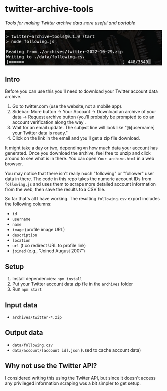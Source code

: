 # twitter-archive-tools

*Tools for making Twitter archive data more useful and portable*

![Example of the script running](example.png)

## Intro

Before you can use this you'll need to download your Twitter account data archive.

1. Go to twitter.com (use the website, not a mobile app).
2. Sidebar: More button → Your Account → Download an archive of your data → Request archive button (you'll probably be prompted to do an account verification along the way).
3. Wait for an email update. The subject line will look like "@[username] your Twitter data is ready."
4. Click on the link in the email and you'll get a zip file download.

It might take a day or two, depending on how much data your account has generated. Once you download the archive, feel free to unzip and click around to see what is in there. You can open `Your archive.html` in a web browser.

You may notice that there isn't really much "following" or "follower" user data in there. The code in this repo takes the numeric account IDs from `following.js` and uses them to scrape more detailed account information from the web, then save the results to a CSV file.

So far that's all I have working. The resulting `following.csv` export includes the following columns:

* `id`
* `username`
* `name`
* `image` (profile image URL)
* `description`
* `location`
* `url` (t.co redirect URL to profile link)
* `joined` (e.g., "Joined August 2007")

## Setup

1. Install dependencies: `npm install`
2. Put your Twitter account data zip file in the `archives` folder
3. Run `npm start`

## Input data

* `archives/twitter-*.zip`

## Output data

* `data/following.csv`
* `data/account/[account id].json` (used to cache account data)

## Why not use the Twitter API?

I considered writing this using the Twitter API, but since it doesn't access any privileged information scraping was a bit simpler to get setup.
